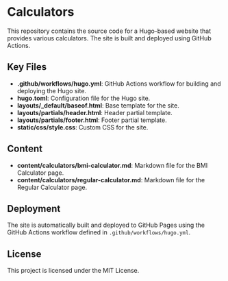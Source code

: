 # Calculators

This repository contains the source code for a Hugo-based website that provides various calculators. The site is built and deployed using GitHub Actions.

## Key Files

- **.github/workflows/hugo.yml**: GitHub Actions workflow for building and deploying the Hugo site.
- **hugo.toml**: Configuration file for the Hugo site.
- **layouts/_default/baseof.html**: Base template for the site.
- **layouts/partials/header.html**: Header partial template.
- **layouts/partials/footer.html**: Footer partial template.
- **static/css/style.css**: Custom CSS for the site.

## Content

- **content/calculators/bmi-calculator.md**: Markdown file for the BMI Calculator page.
- **content/calculators/regular-calculator.md**: Markdown file for the Regular Calculator page.

## Deployment

The site is automatically built and deployed to GitHub Pages using the GitHub Actions workflow defined in `.github/workflows/hugo.yml`.

## License

This project is licensed under the MIT License.
